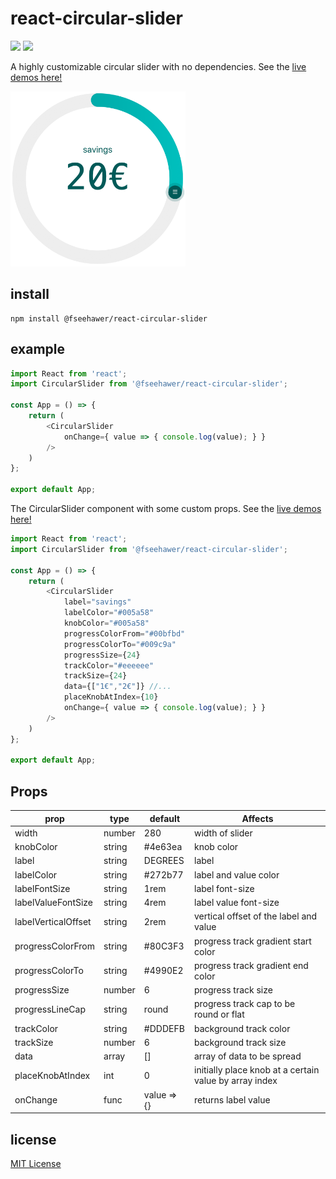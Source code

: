 # react-circular-slider

![](https://img.shields.io/badge/version-1.2.4-green.svg) ![](https://img.shields.io/badge/license-MIT-blue.svg)

A highly customizable circular slider with no dependencies. See the [live demos here!](https://fseehawer.github.io/react-circular-slider/)

<img src="public/slider.png" alt="CircularSlider example image" width="280" height="280" />

## install

```
npm install @fseehawer/react-circular-slider
```

## example

```javascript
import React from 'react';
import CircularSlider from '@fseehawer/react-circular-slider';

const App = () => {
    return (
        <CircularSlider
            onChange={ value => { console.log(value); } }
        />
    )
};

export default App;
```

The CircularSlider component with some custom props. See the [live demos here!](https://fseehawer.github.io/react-circular-slider/)

```javascript
import React from 'react';
import CircularSlider from '@fseehawer/react-circular-slider';

const App = () => {
    return (
        <CircularSlider
            label="savings"
            labelColor="#005a58"
            knobColor="#005a58"
            progressColorFrom="#00bfbd"
            progressColorTo="#009c9a"
            progressSize={24}
            trackColor="#eeeeee"
            trackSize={24}
            data={["1€","2€"]} //...
            placeKnobAtIndex={10}
            onChange={ value => { console.log(value); } }
        />
    )
};

export default App;
```

## Props

prop               | type   | default       | Affects
-------------------|--------|---------------|--------
width              | number | 280           | width of slider
knobColor          | string | #4e63ea       | knob color
label              | string | DEGREES       | label
labelColor         | string | #272b77       | label and value color
labelFontSize      | string | 1rem          | label font-size
labelValueFontSize | string | 4rem          | label value font-size
labelVerticalOffset| string | 2rem          | vertical offset of the label and value
progressColorFrom  | string | #80C3F3       | progress track gradient start color
progressColorTo    | string | #4990E2       | progress track gradient end color
progressSize       | number | 6             | progress track size
progressLineCap    | string | round         | progress track cap to be round or flat
trackColor         | string | #DDDEFB       | background track color
trackSize          | number | 6             | background track size
data               | array  | []            | array of data to be spread
placeKnobAtIndex   | int    | 0             | initially place knob at a certain value by array index
onChange           | func   | value => {}   | returns label value


## license

[MIT License](https://opensource.org/licenses/MIT)
